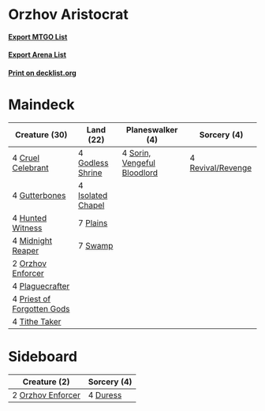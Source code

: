 # Orzhov Aristocrat

#### [Export MTGO List](../collection/Orzhov%20Aristocrat/Orzhov%20Aristocrat.txt)
#### [Export Arena List](../collection/Orzhov%20Aristocrat/Orzhov%20Aristocrat_arena.txt)
#### [Print on decklist.org](http://decklist.org/?deckmain=4%09Cruel%20Celebrant%0A4%09Godless%20Shrine%0A4%09Gutterbones%0A4%09Hunted%20Witness%0A4%09Isolated%20Chapel%0A4%09Midnight%20Reaper%0A2%09Orzhov%20Enforcer%0A4%09Plaguecrafter%0A7%09Plains%0A4%09Priest%20of%20Forgotten%20Gods%0A4%09Revival/Revenge%0A4%09Sorin,%20Vengeful%20Bloodlord%0A7%09Swamp%0A4%09Tithe%20Taker&deckside=4%09Duress%0A2%09Orzhov%20Enforcer)
# Maindeck

|                                            Creature (30)                                            |                                         Land (22)                                          |                                           Planeswalker (4)                                           |                                        Sorcery (4)                                         |
|-----------------------------------------------------------------------------------------------------|--------------------------------------------------------------------------------------------|------------------------------------------------------------------------------------------------------|--------------------------------------------------------------------------------------------|
|4 [Cruel Celebrant](http://gatherer.wizards.com/Pages/Card/Details.aspx?multiverseid=461115)         |4 [Godless Shrine](http://gatherer.wizards.com/Pages/Card/Details.aspx?multiverseid=405099) |4 [Sorin, Vengeful Bloodlord](http://gatherer.wizards.com/Pages/Card/Details.aspx?multiverseid=461144)|4 [Revival/Revenge](http://gatherer.wizards.com/Pages/Card/Details.aspx?multiverseid=457372)|
|4 [Gutterbones](http://gatherer.wizards.com/Pages/Card/Details.aspx?multiverseid=457220)             |4 [Isolated Chapel](http://gatherer.wizards.com/Pages/Card/Details.aspx?multiverseid=443129)|                                                                                                      |                                                                                            |
|4 [Hunted Witness](http://gatherer.wizards.com/Pages/Card/Details.aspx?multiverseid=452765)          |7 [Plains](http://gatherer.wizards.com/Pages/Card/Details.aspx?multiverseid=439856)         |                                                                                                      |                                                                                            |
|4 [Midnight Reaper](http://gatherer.wizards.com/Pages/Card/Details.aspx?multiverseid=452827)         |7 [Swamp](http://gatherer.wizards.com/Pages/Card/Details.aspx?multiverseid=439858)          |                                                                                                      |                                                                                            |
|2 [Orzhov Enforcer](http://gatherer.wizards.com/Pages/Card/Details.aspx?multiverseid=457223)         |                                                                                            |                                                                                                      |                                                                                            |
|4 [Plaguecrafter](http://gatherer.wizards.com/Pages/Card/Details.aspx?multiverseid=452832)           |                                                                                            |                                                                                                      |                                                                                            |
|4 [Priest of Forgotten Gods](http://gatherer.wizards.com/Pages/Card/Details.aspx?multiverseid=457227)|                                                                                            |                                                                                                      |                                                                                            |
|4 [Tithe Taker](http://gatherer.wizards.com/Pages/Card/Details.aspx?multiverseid=457171)             |                                                                                            |                                                                                                      |                                                                                            |


# Sideboard

|                                        Creature (2)                                        |                                   Sorcery (4)                                    |
|--------------------------------------------------------------------------------------------|----------------------------------------------------------------------------------|
|2 [Orzhov Enforcer](http://gatherer.wizards.com/Pages/Card/Details.aspx?multiverseid=457223)|4 [Duress](http://gatherer.wizards.com/Pages/Card/Details.aspx?multiverseid=14557)|

